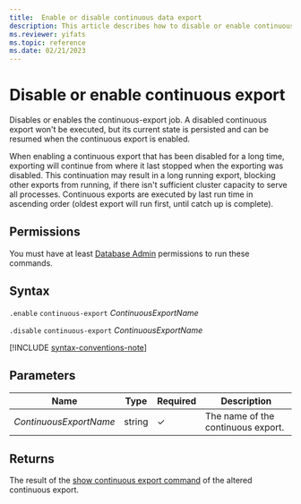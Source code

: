 ```yaml
---
title:  Enable or disable continuous data export
description: This article describes how to disable or enable continuous data export in Azure Data Explorer.
ms.reviewer: yifats
ms.topic: reference
ms.date: 02/21/2023
---
```

# Disable or enable continuous export

Disables or enables the continuous-export job. A disabled continuous export won't be executed, but its current state is persisted and can be resumed when the continuous export is enabled. 

When enabling a continuous export that has been disabled for a long time, exporting will continue from where it last stopped when the exporting was disabled. This continuation may result in a long running export, blocking other exports from running, if there isn't sufficient cluster capacity to serve all processes. 
Continuous exports are executed by last run time in ascending order (oldest export will run first, until catch up is complete). 

## Permissions

You must have at least [Database Admin](../access-control/role-based-access-control.md) permissions to run these commands.

## Syntax

`.enable` `continuous-export` *ContinuousExportName*

`.disable` `continuous-export` *ContinuousExportName*

[!INCLUDE [syntax-conventions-note](../../../includes/syntax-conventions-note.md)]

## Parameters

| Name | Type | Required | Description |
|--|--|--|--|
| *ContinuousExportName* | string | &check; | The name of the continuous export. |

## Returns

The result of the [show continuous export command](show-continuous-export.md) of the altered continuous export. 
